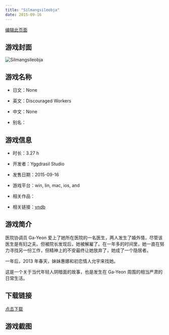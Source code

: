 ```yaml
---
title: "Silmangsileobja"
date: 2015-09-16
---
```

[编辑此页面](https://github.com/ACG-3/ADV3-source/blob/main/source/_posts/games/Discouraged%20Workers.md)

## 游戏封面

![Silmangsileobja](https%3A//pan.timero.xyz/onedrive/img_lib_001/Discouraged%20Workers_cover.avif)


## 游戏名称

- 日文：None
- 英文：Discouraged Workers
- 中文：None

- 别名：


## 游戏信息

- 时长：3.27 h
- 开发者：Yggdrasil Studio
- 发售日期：2015-09-16
- 游戏平台：win, lin, mac, ios, and
- 相关作品：

- 相关链接：[vndb](https://vndb.org/v17652)


## 游戏简介

医院协调员 Ga-Yeon 爱上了她所在医院的一名医生，两人发生了婚外情，尽管该医生是有妇之夫。但被院长发现后，她被解雇了。在一年多的时间里，她一直在努力寻找另一份工作，但精神上的不安最终让她放弃了，她成了一个隐居者。

一年后，2013 年春天，妹妹惠娜和初恋情人允宇来找她。

这是一个关于当代年轻人阴暗面的故事，也是发生在 Ga-Yeon 周围的相当严肃的日常生活。




## 下载链接

[点击下载](https://pan.timero.xyz/onedrive/adv_lib_001/Discouraged%20Workers)


## 游戏截图


